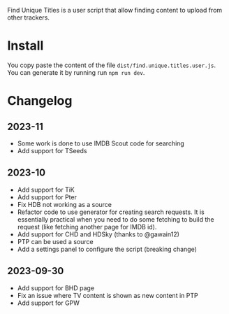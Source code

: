 Find Unique Titles is a user script that allow finding content to upload from other trackers.

# Install
You copy paste the content of the file `dist/find.unique.titles.user.js`.
You can generate it by running run `npm run dev`.

# Changelog
## 2023-11
- Some work is done to use IMDB Scout code for searching
- Add support for TSeeds

## 2023-10
- Add support for TiK
- Add support for Pter
- Fix HDB not working as a source
- Refactor code to use generator for creating search requests. It is essentially practical when you need to do some fetching to build the request (like fetching another page for IMDB id).
- Add support for CHD and HDSky (thanks to @gawain12)
- PTP can be used a source
- Add a settings panel to configure the script (breaking change)

## 2023-09-30

- Add support for BHD page
- Fix an issue where TV content is shown as new content in PTP
- Add support for GPW
